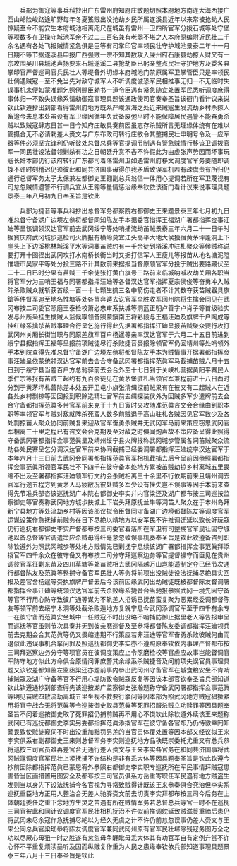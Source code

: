 <!-- { "loadSidebar": true } -->

　　兵部为御寇等事兵科抄出广东雷州府知府庄敏题切照本府地方南连大海西接广西山岭险峻路途旷野每年冬夏猺贼出没抢劫乡民所属遂溪县近年以来常被抢劫人民惊疑至今不能安生本府城池相离咫尺在城虽有雷州一卫四所官军分拨石城等处守堡等项数多在卫操守城池军余不过二三百名兼有老弱不堪之人本府原编附近民壮二千余名遇有各处飞报贼情紧急俱是臣等有司掌印官率领民壮守护城池景泰二年十一月日期不等节据遂溪县申报广西强贼一宗不知其数攻入廉州府石康县劫掠人财又有一宗攻围吴川县城池声扬要来石城遂溪二县抢劫臣已躬亲整点民壮守护地方及委各县掌印官严督巡司官兵民壮人等堤备外切缘本府城池门禁原属军卫掌管臣只是率领民壮倘遇贼寇一至不免当先对敌守城军人不听调度诚恐军民相推事无归一不无临时失误事机未便如蒙准题乞照例赐臣勑书一道令臣遇有紧急随宜处置军民悉听调度庶得事体归一不致失误缘系请勑御寇事理具题该通政使司官奏奉圣旨该衙门看计议来说钦此钦遵抄出到部看得雷州府地方既系严峻濵海之处近来贼寇生发流劫乡村杀掠人畜迨今未息本处虽设有军卫缘因循年久武备废弛平时不能保障居民遇警不能奋勇杀贼以致贼寇肆志日甚一日今知府庄敏具奏前因虽志存杀贼所言无理缘体统有在难以管摄合无不必请勑差人赍文与广东布政司转行庄敏令其整搠民壮申明号令及一应军器等件必须坚完锋利仍听彼处总督总兵等官提调节制遇有警急贼情行移该卫调拨官军一同民壮设法督领剿杀有功之日朝廷升赏不吝不许假此为由虚张声势因而坏事玩寇长奸本部仍行该府转行广东都司着落雷州卫如遇雷州府移文调度官军务要随即调拨不许时刻稽迟仍须彼此和同共济国事毋得尔我矛盾致误军机若有疎虞责有所归仍通行总督军务太子太保兼左都御史王翱副总兵翁信一体用心提调若所在军卫蔑视有司怠忽贼情遇警不行调兵宜从王翱等量情惩治缘奉钦依该衙门看计议来说事理具题景泰三年八月初九日奉圣旨是钦此

　　兵部为捷音等事兵科抄出总督军务都察院右都御史王来题景泰三年七月初九日准总督守备湖广边境左叅将都督同知陈友手本据委官指挥王福湖广署都指挥佥事汪廸等呈该调领汉达官军前去武冈绥宁等处哨捕流劫苖贼景泰三年六月二十一日午时据寳庆府武冈城歩巡检司火牌报有横岭莫宜江头高平大地大侯独宿黄茅坪蓬洞上下崖头上下边溪桃林城溪平水等洞寨苖贼约有一千余徒到塔溪冲驻札聚众等候贼称说要打开十图径出武冈攻打水南桥长街当时又据打信军人王瘦儿等报苗从地名塘泥隘惟塘市吴家平等处分投三路不计其数前来据报当督原领官军分投于贼出要路藏伏至二十二日已时分果有苗贼三千余徒张打黄白旗号三路前来临城呐喊攻劫关厢各职当将官军分为三哨王福与同署都指挥汪廸等各督汉达官军指挥夏宗侯俊等奋勇冲入贼阵杀败贼众就斩获首级一百一十七颗生擒三名中箭伤走者不计其数夺获苗贼器具旗鎗等件督军追至地名惟塘等处各苗奔遁去讫官军全胜收军回州除将生擒会同见在武冈布按二司委官照磨王泰检校萧必忠审系扶城等洞蓝正明卢善字卢肖子等首级验实发与州所枭挂生擒贼人监候取领备照蒙鎭南王将彩段与王福汪廸及旗牌千户陶成等挂红缘系擒杀苗贼事理合行呈乞施行得此先据署都指挥汪廸呈报苖贼聚众要行攻打武冈州关厢长街当职与同原差旗军百户杨暹等亲率汉达官军于六月二十五日前进到绥宁县据指挥王福等呈报前项贼徒尽行杀败捷音赍报除领官军仍回靖州等处哨领外手本到院查得先准总督守备湖广边境左叅将都督陈友手本为贼情事开据署都指挥佥事汪廸呈依蒙统领汉达官军前去会合守备武冈署都指挥范眞军马截捕苖贼六月十五日到于绥宁县当差百户方总驰驿前去会合外至十七日到于关峡札营据黄阳平寨民人季仁宗等报有苖贼三起约有九百余徒见在黄茅堡驻札当领官军兼程前进十八日酉时分到于黄茅坪札营除差本处五开卫屯小旗张清缉探前贼果有在彼又有二起贼人在近各处乡村剽掠等因回报到职除选精壮官军前去缉探装伏外为因贼多军少遣牌前去会合守备都指挥范眞多带官军前来克于十九日寅时夹攻随准范眞咨文会合缘由到职本职等率领官军与贼对敌就阵杀死蛮人数多前贼退于高山驻札各贼因见官军数少及各处剽掠苖人聚众协同前贼复来迎敌官军奋勇杀贼并无武冈军马前来策应窃思武冈官军相离三十里之程已有咨文会合克期及至对敌之时俱闻炮声故不策应备呈得此照得守备武冈署都指挥佥事范眞呈及靖州绥宁县火牌报称武冈城歩管属各洞苖贼聚众流劫各处民寨呈乞分调汉达官军前来协同截捕已经委调署都指挥汪廸统率汉达官军于本年六月十三日前去武冈会同署都指挥范眞官军相机截捕去后今呈前因叅照署都指挥佥事范眞所领官军民壮不下四千在彼守备本处地方累被苖贼劫掠乡村离城五里畏缩不出及至署都指挥汪廸领军行文约会杀贼相离三十余里不行依期前来且靖州调去官军行途五程方到黄茅人马疲敝况彼处贼多军少设有挫失岂不误事等因手本前来查得先节准兵部咨该巡抚湖广本院右都御史李实幷内官梁还及湖广都布按三司巡按监察御史等官奏称武冈地方城歩扶城上下岩头拜原抚兰牛等洞苖人聚众在于本州岛拜新宁县地方等处流劫乡村等因该部议拟令臣督同守备湖广边境都督陈友等调度官军运谋设策作急抚捕前贼务在日下尽絶以靖地方以安军民不许推调迁延以致长奸玩寇仍行巡抚右都御史李实严督都布按三司委官着落所在军卫有司整搠官军民壮固守城池以备总督等官调遣策应杀贼毋得纤毫怠忽致误事机奏奉圣旨是钦此钦遵备咨到职除钦遵外为照武冈城歩等处地方贼情先已剿抚宁息续该湖广署都指挥佥事范眞拜添拨官军四千余众在彼守备又有布按二司分守拜巡察边务等官提督操守而臣见在贵州调彼官军征剿东苗及四川草塘等处苗贼相去武冈隔越万山岂能遥制定夺已经节次通行都督陈友及范眞等整搠守备官军民壮人等务将前项出没贼徒设法抚捕尽絶具实回报及差官舍杨暹等赍执旗牌严督去后今该前因缘武冈出劫贼徒既被都督陈友督调署都指挥佥事汪廸等统领汉达官军前去杀败缘系捷音合当驰报叅照武冈一境先因守备等官不行用心防守致彼广通等谋为不轨差人招诱已抚苗蛮复聚为恶累经委调都督陈友等领军前去绥宁木洞等处截杀败遁地方复就宁息今武冈添调官军至于四千有余专一在彼守备而范眞安坐城中一任贼寇不时出没略不哨捕防御止据里老人等告报申呈而巡抚等官虽则节次具奏并无到彼亲厯巡督及至叅将都督陈友委调都指挥汪廸领兵前去克期会合其范眞等仍又畏缩违期不行策应若非汪迪等官军奋勇杀败彼贼何由而退似此违误事机合拏问罪及照巡抚都御史李实亦不遵照原奉钦依内事理严督都布按三司拜巡察边务分守等项官员在彼调度策应止令照磨检校等官虗应故事岂能督调官军防守地方似此方命俱合原情问罪庶警其余缘系杀贼捷音及问前项失误官员事理具题又该钦差都知监左监丞梁还亦题前事内叅出武冈州守备官军在城食粮安坐不肯哨捕贼寇及湖广守备等官不行用心堤防致令贼寇反复等因该本部官钦奉圣旨兵部知道钦此钦遵通抄到部查得先该巡按湖广监察御史张瀚题称守备武冈署都指挥佥事范眞等明见苗贼四散流劫离城五里坐视不救要行拏问等因本部为照武冈地方贼寇猖獗紧用将官守战合无将范眞等令巡按御史取具范眞等死罪招服杀贼立功赎罪等因具题奉圣旨不问着巡按御史取了死罪招仍捕前贼再不用心不饶钦此除钦遵外续该王来题称武冈已有巡抚都御史李实另委都指挥范眞添拨官军在彼守备各官却乃仍恃徼幸罔知警畏致使贼徒窥伺不时出没重加黜罚另差的当官员体覆处置等因本部又经议拟王来李实俱系右副都御史王来则总督军务李实则巡抚地方品秩既崇委托尤重又有总兵叅将巡按三司官员难再差官合无通行差人赍文与王来李实各官务在和同共济国事将武冈贼寇调度官军民壮上紧抚捕不许结构是非有乖大体等因具题奉圣旨是钦此钦遵今抄前因除都指挥范眞已蒙恩宥外叅照右都御史李实职专巡抚所在军民事情拜贼寇患害皆当区画措置用图安全及都布按三司官员俱系方岳重寄职任军民遇有地方贼盗生发则当以身先下设法抚捕今各官视为寻常致贼得计既该王来叅奏俱合究治但李实系巡抚重臣地方正用人整治合无差人驰驿赍文前去切责李实拜都布按三司今后务在上体朝廷委任之重下念地方生灵之苦遇有所在贼情军务若总督总兵等官一时不在巡抚三司官彼此和同计议调度官军民壮相机抚治不许似前推调躭延致贼滋蔓重贻后患仍将武冈未尽余寇作急抚捕尽絶以为经久无虞之计不许仍前怠忽误事仍差人赍文与王来公同总兵官梁珤叅将陈友调度官军兼同武冈州原有官军民壮埽除残寇务图万全之功以尽厥心毋狃一时之胜遂有怠忽毋争睚眦毋乖大体其有功官军自有定例升赏不许心怀不平重复烦渎圣听及因而纵贼复作重为人民之患缘奉钦依兵部知道事理具题景泰三年八月十三日奉圣旨是钦此

